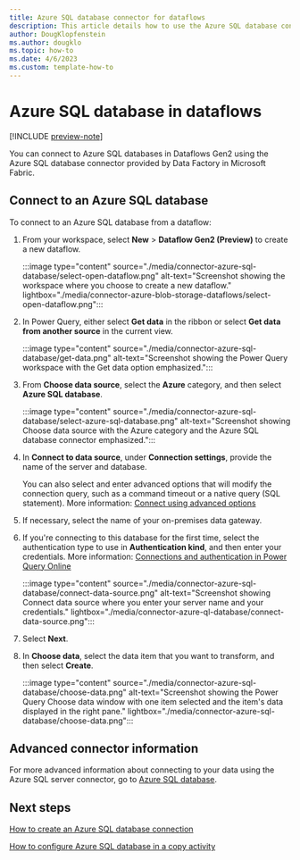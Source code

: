 ```yaml
---
title: Azure SQL database connector for dataflows
description: This article details how to use the Azure SQL database connector for [!INCLUDE [product-name](../includes/product-name.md)] Data Factory in dataflows.
author: DougKlopfenstein
ms.author: dougklo
ms.topic: how-to
ms.date: 4/6/2023
ms.custom: template-how-to 
---
```


# Azure SQL database in dataflows

[!INCLUDE [preview-note](../includes/preview-note.md)]

You can connect to Azure SQL databases in Dataflows Gen2 using the Azure SQL database connector provided by Data Factory in Microsoft Fabric.

## Connect to an Azure SQL database

To connect to an Azure SQL database from a dataflow:

1. From your workspace, select **New** > **Dataflow Gen2 (Preview)** to create a new dataflow.

   :::image type="content" source="./media/connector-azure-sql-database/select-open-dataflow.png" alt-text="Screenshot showing the workspace where you choose to create a new dataflow." lightbox="./media/connector-azure-blob-storage-dataflows/select-open-dataflow.png":::

1. In Power Query, either select **Get data** in the ribbon or select **Get data from another source** in the current view.

   :::image type="content" source="./media/connector-azure-sql-database/get-data.png" alt-text="Screenshot showing the Power Query workspace with the Get data option emphasized.":::

1. From **Choose data source**, select the **Azure** category, and then select **Azure SQL database**.

   :::image type="content" source="./media/connector-azure-sql-database/select-azure-sql-database.png" alt-text="Screenshot showing Choose data source with the Azure category and the Azure SQL database connector emphasized.":::

1. In **Connect to data source**, under **Connection settings**, provide the name of the server and database.

   You can also select and enter advanced options that will modify the connection query, such as a command timeout or a native query (SQL statement). More information: [Connect using advanced options](/power-query/connectors/azure-sql-database#connect-using-advanced-options)

1. If necessary, select the name of your on-premises data gateway.

1. If you're connecting to this database for the first time, select the authentication type to use in **Authentication kind**, and then enter your credentials. More information: [Connections and authentication in Power Query Online](/power-query/connection-authentication-pqo)

   :::image type="content" source="./media/connector-azure-sql-database/connect-data-source.png" alt-text="Screenshot showing Connect data source where you enter your server name and your credentials." lightbox="./media/connector-azure-ql-database/connect-data-source.png":::

1. Select **Next**.

1. In **Choose data**, select the data item that you want to transform, and then select **Create**.

   :::image type="content" source="./media/connector-azure-sql-database/choose-data.png" alt-text="Screenshot showing the Power Query Choose data window with one item selected and the item's data displayed in the right pane." lightbox="./media/connector-azure-sql-database/choose-data.png":::

## Advanced connector information

For more advanced information about connecting to your data using the Azure SQL server connector, go to [Azure SQL database](/power-query/connectors/azure-sql-database).

## Next steps

[How to create an Azure SQL database connection](connector-azure-sql-database.md)

[How to configure Azure SQL database in a copy activity](connector-azure-data-sql-database-copy-activity.md)
